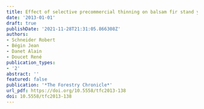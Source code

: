 ```yaml
---
title: Effect of selective precommercial thinning on balsam fir stand yield and structure
date: '2013-01-01'
draft: true
publishDate: '2021-11-28T21:31:05.866308Z'
authors:
- Schneider Robert
- Bégin Jean
- Danet Alain
- Doucet René
publication_types:
- '2'
abstract: ''
featured: false
publication: '*The Forestry Chronicle*'
url_pdf: https://doi.org/10.5558/tfc2013-138
doi: 10.5558/tfc2013-138
---
```


